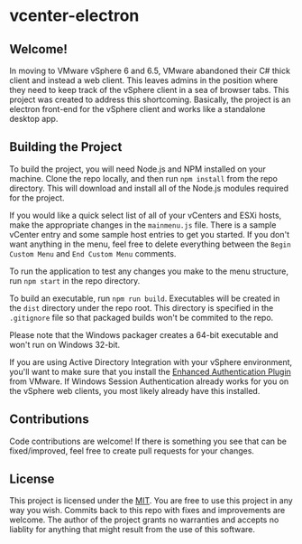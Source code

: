 # vcenter-electron

## Welcome!

In moving to VMware vSphere 6 and 6.5, VMware abandoned their C# thick client and instead a web client. This leaves admins in the position where they need to keep track of the vSphere client in a sea of browser tabs. This project was created to address this shortcoming. Basically, the project is an electron front-end for the vSphere client and works like a standalone desktop app.

## Building the Project

To build the project, you will need Node.js and NPM installed on your machine. Clone the repo locally, and then run `npm install` from the repo directory. This will download and install all of the Node.js modules required for the project. 

If you would like a quick select list of all of your vCenters and ESXi hosts, make the appropriate changes in the `mainmenu.js` file. There is a sample vCenter entry and some sample host entries to get you started. If you don't want anything in the menu, feel free to delete everything between the `Begin Custom Menu` and `End Custom Menu` comments.

To run the application to test any changes you make to the menu structure, run `npm start` in the repo directory.

To build an executable, run `npm run build`. Executables will be created in the `dist` directory under the repo root. This directory is specified in the `.gitignore` file so that packaged builds won't be commited to the repo.

Please note that the Windows packager creates a 64-bit executable and won't run on Windows 32-bit.

If you are using Active Directory Integration with your vSphere environment, you'll want to make sure that you install the [Enhanced Authentication Plugin](https://docs.vmware.com/en/VMware-vSphere/7.0/com.vmware.vcenter.install.doc/GUID-E640124B-BB55-4D29-AADD-296E01CF88C8.html) from VMware. If Windows Session Authentication already works for you on the vSphere web clients, you most likely already have this installed.

## Contributions
Code contributions are welcome! If there is something you see that can be fixed/improved, feel free to create pull requests for your changes. 


## License

This project is licensed under the [MIT](LICENSE.md). You are free to use this project in any way you wish. Commits back to this repo with fixes and improvements are welcome. The author of the project grants no warranties and accepts no liablity for anything that might result from the use of this software. 
